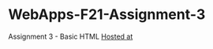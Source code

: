 # WebApps-F21-Assignment-3
Assignment 3 - Basic HTML
<a href=https://44-563-webapps-f21.github.io/webapps-f21-assignment-3-TJteja/ >Hosted at </a>
